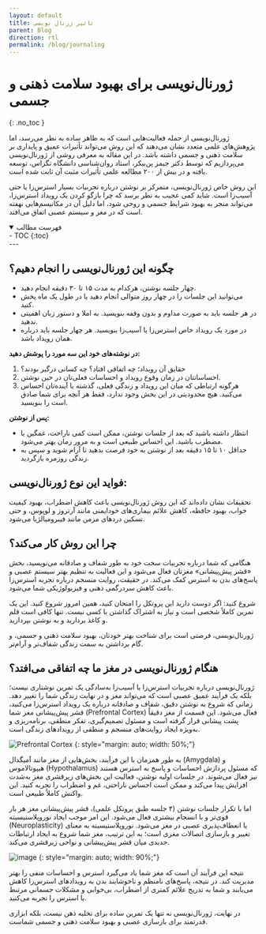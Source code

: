 ```yaml
---
layout: default
title: تاثیر ژرنال نویسی
parent: Blog
direction: rtl
permalink: /blog/journaling
---
```


# ژورنال‌نویسی برای بهبود سلامت ذهنی و جسمی
{: .no_toc }

ژورنال‌نویسی از جمله فعالیت‌هایی است که به ظاهر ساده به نظر می‌رسد، اما پژوهش‌های علمی متعدد نشان می‌دهند که این روش می‌تواند تأثیرات عمیق و پایداری بر سلامت ذهنی و جسمی داشته باشد. در این مقاله به معرفی روشی از ژورنال‌نویسی می‌پردازیم که توسط دکتر جیمز پن‌بیکر، استاد روان‌شناسی دانشگاه تگزاس، توسعه یافته و در بیش از ۲۰۰ مطالعه علمی تأثیرات مثبت آن ثابت شده است.

این روش خاص ژورنال‌نویسی، متمرکز بر نوشتن درباره تجربیات بسیار استرس‌زا یا حتی آسیب‌زا است. شاید کمی عجیب به نظر برسد که چرا بازگو کردن یک رویداد استرس‌زا، می‌تواند منجر به بهبود شرایط جسمی و روحی شود، اما دلیل آن در مکانیسم‌هایی نهفته است که در مغز و سیستم عصبی اتفاق می‌افتد.


<details open markdown="block">
  <summary>فهرست مطالب</summary>
  - TOC
  {:toc}
</details>
---

## چگونه این ژورنال‌نویسی را انجام دهیم؟

- چهار جلسه نوشتن، هرکدام به مدت ۱۵ تا ۳۰ دقیقه انجام دهید.
- می‌توانید این جلسات را در چهار روز متوالی انجام دهید یا در طول یک ماه پخش کنید.
- در هر جلسه باید به صورت مداوم و بدون وقفه بنویسید. به املا و دستور زبان اهمیتی ندهید.
- در مورد یک رویداد خاص استرس‌زا یا آسیب‌زا بنویسید. هر چهار جلسه باید درباره همان رویداد باشد.

**در نوشته‌های خود این سه مورد را پوشش دهید:**

1. حقایق آن رویداد؛ چه اتفاقی افتاد؟ چه کسانی درگیر بودند؟
2. احساساتتان در زمان وقوع رویداد و احساسات فعلی‌تان در حین نوشتن.
3. هرگونه ارتباطی که میان این رویداد و زندگی فعلی، گذشته یا آینده‌تان احساس می‌کنید. هیچ محدودیتی در این بخش وجود ندارد، فقط هر آنچه برای شما صادق است را بنویسید.

**پس از نوشتن:**

- انتظار داشته باشید که بعد از جلسات نوشتن، ممکن است کمی ناراحت، غمگین یا مضطرب باشید. این احساس طبیعی است و به مرور زمان بهتر می‌شود.
- حداقل ۱۰ تا ۱۵ دقیقه بعد از نوشتن به خود فرصت بدهید تا آرام شوید و سپس به زندگی روزمره بازگردید.

## فواید این نوع ژورنال‌نویسی:

تحقیقات نشان داده‌اند که این روش ژورنال‌نویسی باعث کاهش اضطراب، بهبود کیفیت خواب، بهبود حافظه، کاهش علائم بیماری‌های خودایمنی مانند آرتروز و لوپوس، و حتی تسکین دردهای مزمن مانند فیبرومیالژیا می‌شود.

## چرا این روش کار می‌کند؟

هنگامی که شما درباره تجربیات سخت خود به طور شفاف و صادقانه می‌نویسید، بخش «قشر پیش‌پیشانی» مغزتان فعال می‌شود و این فعالیت به تنظیم بهتر سیستم عصبی و پاسخ‌های بدن به استرس کمک می‌کند. در حقیقت، روایت منسجم درباره تجربه استرس‌زا باعث کاهش سردرگمی ذهنی و فیزیولوژیکی شما می‌شود.

شروع کنید: اگر دوست دارید این پروتکل را امتحان کنید، همین امروز شروع کنید. این یک تمرین کاملاً شخصی است و نیاز به اشتراک گذاشتن با کسی نیست. تنها کافی است قلم و کاغذ بردارید و به نوشتن بپردازید.

ژورنال‌نویسی، فرصتی است برای شناخت بهتر خودتان، بهبود سلامت ذهنی و جسمی، و گام برداشتن به سمت زندگی شفاف‌تر و آرام‌تر.

## هنگام ژورنال‌نویسی در مغز ما چه اتفاقی می‌افتد؟
ژورنال‌نویسی درباره تجربیات استرس‌زا یا آسیب‌زا به‌سادگی یک تمرین نوشتاری نیست؛ بلکه یک فرآیند عمیق عصبی است که می‌تواند مغز و در نهایت زندگی شما را تغییر دهد. زمانی که شروع به نوشتن دقیق، شفاف و صادقانه درباره یک رویداد استرس‌زا می‌کنید، قشر پیش‌پیشانی مغز شما (Prefrontal Cortex) فعال می‌شود. این قسمت از مغز دقیقاً پشت پیشانی قرار گرفته است و مسئول تصمیم‌گیری، تفکر منطقی، برنامه‌ریزی و به‌ویژه ایجاد روایت‌های منسجم و منطقی از رویدادهای زندگی است.

![Prefrontal Cortex](https://github.com/user-attachments/assets/0c36b7c1-67e9-4b65-bc94-d23438c5ad87)
{: style="margin: auto; width: 50%;"}

به طور همزمان با این فرآیند، بخش‌هایی از مغز مانند آمیگدال (Amygdala) و هیپوتالاموس (Hypothalamus) که مسئول پردازش احساسات و پاسخ به استرس هستند نیز فعال می‌شوند. در جلسات اولیه نوشتن، فعالیت این بخش‌های زیرقشری مغز به‌شدت افزایش پیدا می‌کند و ممکن است احساس ناراحتی، غم و اضطراب را تجربه کنید. این واکنش کاملاً طبیعی است.

اما با تکرار جلسات نوشتن (۴ جلسه طبق پروتکل علمی)، قشر پیش‌پیشانی مغز هر بار قوی‌تر و با انسجام بیشتری فعال می‌شود. این امر موجب ایجاد نوروپلاستیسیته (Neuroplasticity) یا انعطاف‌پذیری عصبی در مغز می‌شود. نوروپلاستیسیته به معنای تغییر و بازسازی اتصالات مغزی است؛ به این ترتیب، مغز شما شروع به ایجاد ارتباطات جدیدی میان قشر پیش‌پیشانی و نواحی زیرقشری می‌کند.

![image](https://github.com/user-attachments/assets/224665cd-d661-4b9c-9a75-6f93e8c5506a)
{: style="margin: auto; width: 90%;"}


نتیجه این فرآیند آن است که مغز شما یاد می‌گیرد استرس و احساسات منفی را بهتر مدیریت کند. در نتیجه، پاسخ‌های نامنظم و ناخوشایند بدن به رویدادهای استرس‌زا کاهش می‌یابند و شما به تدریج علائم کمتری از اضطراب، بی‌خوابی و مشکلات جسمانی مرتبط با استرس را تجربه می‌کنید.

در نهایت، ژورنال‌نویسی نه تنها یک تمرین ساده برای تخلیه ذهن نیست، بلکه ابزاری قدرتمند برای بازسازی عصبی و بهبود سلامت ذهنی و جسمی شماست.



